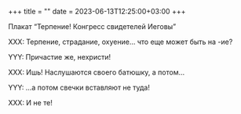 +++
title = ""
date = 2023-06-13T12:25:00+03:00
+++

Плакат “Терпение! Конгресс свидетелей Иеговы”

XXX: Терпение, страдание, охуение… что еще может быть на -ие? 



YYY: Причастие же, нехристи! 

XXX: Ишь! Наслушаются своего батюшку, а потом… 

YYY: …а потом свечки вставляют не туда! 

XXX: И не те!


